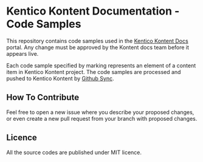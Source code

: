 # Kentico Kontent Documentation - Code Samples

This repository contains code samples used in the [Kentico Kontent Docs](https://docs.kontent.ai/) portal. Any change must be approved by the Kontent docs team before it appears live.

Each code sample specified by marking represents an element of a content item in Kentico Kontent project. The code samples are processed and pushed to Kentico Kontent by [Github Sync](https://github.com/KenticoDocs/kontent-docs-github-reader).

## How To Contribute

Feel free to open a new issue where you describe your proposed changes, or even create a new pull request from your branch with proposed changes.

## Licence

All the source codes are published under MIT licence.
